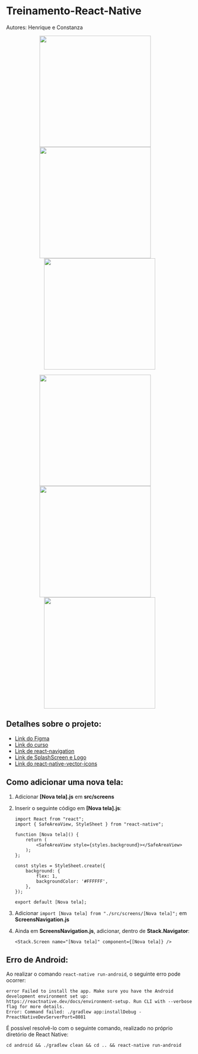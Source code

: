 # Treinamento-React-Native

Autores: Henrique e Constanza

<p align="center" float="left">
 <img align="center" src="https://user-images.githubusercontent.com/58156196/126529244-a1105cbb-bdaf-4450-99a8-5b3a4c93cd61.png" width="300" />
 <img width="20" />
 <img align="center" src="https://user-images.githubusercontent.com/58156196/126529890-97dc3cd2-3ce5-4446-8b73-4f7b7124d61b.png" width="300" />
 <img width="20" />
 <img align="center" src="https://user-images.githubusercontent.com/58156196/126529378-84d57cfd-9334-4f92-8d89-9bb4eaec1196.png" width="300" />
</p>

<p align="center" float="left">
 <img align="center" src="https://user-images.githubusercontent.com/58156196/126529458-15be7228-1b44-426b-b423-011f9ddc27d2.png" width="300" />
 <img width="20" />
 <img align="center" src="https://user-images.githubusercontent.com/58156196/126529492-a200b32a-c256-4d39-abd3-bda84c20e506.png" width="300" />
 <img width="20" />
 <img align="center" src="https://user-images.githubusercontent.com/58156196/126529526-3f5aa063-892e-4d5a-8e06-a1a4b691f56d.png" width="300" />
</p>

## Detalhes sobre o projeto:

- [Link do Figma](https://www.figma.com/file/bjJ5eXFW8OqacPFAeOvIMz/PiuPiuwer-RN?node-id=0%3A1)
- [Link do curso](https://www.udemy.com/course/the-complete-react-native-and-redux-course/)
- [Link de react-navigation](https://reactnavigation.org/docs/hello-react-navigation)
- [Link de SplashScreen e Logo](https://www.youtube.com/watch?v=3Gf9yb53bJM)
- [Link do react-native-vector-icons](https://oblador.github.io/react-native-vector-icons/)

## Como adicionar uma nova tela:

1. Adicionar **[Nova tela].js** em **src/screens**
2. Inserir o seguinte código em **[Nova tela].js**:

    ```
    import React from "react";
    import { SafeAreaView, StyleSheet } from "react-native";

    function [Nova tela]() {
        return (
            <SafeAreaView style={styles.background}></SafeAreaView>
        );
    };

    const styles = StyleSheet.create({
        background: {
            flex: 1,
            backgroundColor: '#FFFFFF',
        },
    });

    export default [Nova tela];
    ```
3. Adicionar `import [Nova tela] from "./src/screens/[Nova tela]";` em **ScreensNavigation.js**
4. Ainda em **ScreensNavigation.js**, adicionar, dentro de **Stack.Navigator**:

    ```
    <Stack.Screen name="[Nova tela]" component={[Nova tela]} />
    ```

## Erro de Android:

Ao realizar o comando `react-native run-android`, o seguinte erro pode ocorrer: 

```
error Failed to install the app. Make sure you have the Android development environment set up: https://reactnative.dev/docs/environment-setup. Run CLI with --verbose flag for more details.
Error: Command failed: ./gradlew app:installDebug -PreactNativeDevServerPort=8081
```

É possível resolvê-lo com o seguinte comando, realizado no próprio diretório de React Native:

```
cd android && ./gradlew clean && cd .. && react-native run-android
```
